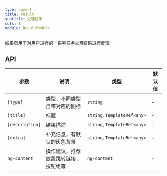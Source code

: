 ```yaml
---
type: Layout
title: result
subtitle: 处理结果
cols: 1
module: ResultModule
---
```


结果页用于对用户进行的一系列任务处理结果进行反馈。

## API

参数 | 说明 | 类型 | 默认值
----|------|-----|------
`[type]` | 类型，不同类型自带对应的图标 | `string` | -
`[title]` | 标题 | `string,TemplateRef<any>` | -
`[description]` | 结果描述 | `string,TemplateRef<any>` | -
`[extra]` | 补充信息，有默认的灰色背景 | `string,TemplateRef<any>` | -
`ng-content` | 操作建议，推荐放置跳转链接，按钮组等 | `ng-content` | -
